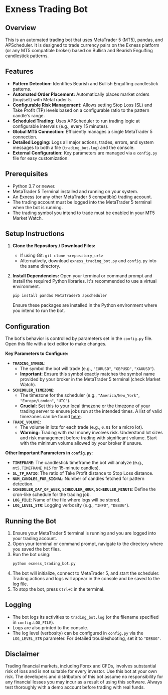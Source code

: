 # Exness Trading Bot

## Overview
This is an automated trading bot that uses MetaTrader 5 (MT5), pandas, and APScheduler. It is designed to trade currency pairs on the Exness platform (or any MT5 compatible broker) based on Bullish and Bearish Engulfing candlestick patterns.

## Features
*   **Pattern Detection:** Identifies Bearish and Bullish Engulfing candlestick patterns.
*   **Automated Order Placement:** Automatically places market orders (buy/sell) with MetaTrader 5.
*   **Configurable Risk Management:** Allows setting Stop Loss (SL) and Take Profit (TP) levels based on a configurable ratio to the pattern candle's range.
*   **Scheduled Trading:** Uses APScheduler to run trading logic at configurable intervals (e.g., every 15 minutes).
*   **Global MT5 Connection:** Efficiently manages a single MetaTrader 5 connection.
*   **Detailed Logging:** Logs all major actions, trades, errors, and system messages to both a file (`trading_bot.log`) and the console.
*   **External Configuration:** Key parameters are managed via a `config.py` file for easy customization.

## Prerequisites
*   Python 3.7 or newer.
*   MetaTrader 5 Terminal installed and running on your system.
*   An Exness (or any other MetaTrader 5 compatible) trading account.
*   The trading account must be logged into the MetaTrader 5 terminal when the bot is running.
*   The trading symbol you intend to trade must be enabled in your MT5 Market Watch.

## Setup Instructions
1.  **Clone the Repository / Download Files:**
    *   If using Git: `git clone <repository_url>`
    *   Alternatively, download `exness_trading_bot.py` and `config.py` into the same directory.

2.  **Install Dependencies:**
    Open your terminal or command prompt and install the required Python libraries. It's recommended to use a virtual environment.
    ```bash
    pip install pandas MetaTrader5 apscheduler
    ```
    Ensure these packages are installed in the Python environment where you intend to run the bot.

## Configuration
The bot's behavior is controlled by parameters set in the `config.py` file. Open this file with a text editor to make changes.

**Key Parameters to Configure:**

*   **`TRADING_SYMBOL`**:
    *   The symbol the bot will trade (e.g., `"EURUSD"`, `"GBPUSD"`, `"XAUUSD"`).
    *   **Important:** Ensure this symbol exactly matches the symbol name provided by your broker in the MetaTrader 5 terminal (check Market Watch).
*   **`SCHEDULER_TIMEZONE`**:
    *   The timezone for the scheduler (e.g., `"America/New_York"`, `"Europe/London"`, `"UTC"`).
    *   **Crucial:** Set this to your local timezone or the timezone of your trading server to ensure jobs run at the intended times. A list of valid timezones can be found [here](https://en.wikipedia.org/wiki/List_of_tz_database_time_zones).
*   **`TRADE_VOLUME`**:
    *   The volume in lots for each trade (e.g., `0.01` for a micro lot).
    *   **Warning:** Trading with real money involves risk. Understand lot sizes and risk management before trading with significant volume. Start with the minimum volume allowed by your broker if unsure.

**Other Important Parameters in `config.py`:**

*   **`TIMEFRAME`**: The candlestick timeframe the bot will analyze (e.g., `mt5.TIMEFRAME_M15` for 15-minute candles).
*   **`SL_TP_RATIO`**: The ratio of Take Profit distance to Stop Loss distance.
*   **`NUM_CANDLES_FOR_SIGNAL`**: Number of candles fetched for pattern detection.
*   **`SCHEDULER_DAY_OF_WEEK`, `SCHEDULER_HOUR`, `SCHEDULER_MINUTE`**: Define the cron-like schedule for the trading job.
*   **`LOG_FILE`**: Name of the file where logs will be stored.
*   **`LOG_LEVEL_STR`**: Logging verbosity (e.g., `"INFO"`, `"DEBUG"`).

## Running the Bot
1.  Ensure your MetaTrader 5 terminal is running and you are logged into your trading account.
2.  Open your terminal or command prompt, navigate to the directory where you saved the bot files.
3.  Run the bot using:
    ```bash
    python exness_trading_bot.py
    ```
4.  The bot will initialize, connect to MetaTrader 5, and start the scheduler. Trading actions and logs will appear in the console and be saved to the log file.
5.  To stop the bot, press `Ctrl+C` in the terminal.

## Logging
*   The bot logs its activities to `trading_bot.log` (or the filename specified in `config.LOG_FILE`).
*   Logs are also printed to the console.
*   The log level (verbosity) can be configured in `config.py` via the `LOG_LEVEL_STR` parameter. For detailed troubleshooting, set it to `"DEBUG"`.

## Disclaimer
Trading financial markets, including Forex and CFDs, involves substantial risk of loss and is not suitable for every investor. Use this bot at your own risk. The developers and distributors of this bot assume no responsibility for any financial losses you may incur as a result of using this software. Always test thoroughly with a demo account before trading with real funds.
